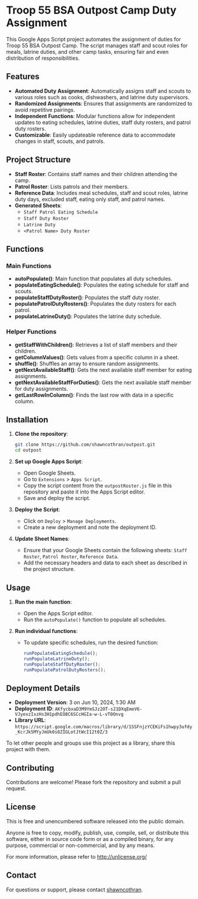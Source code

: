 # Troop 55 BSA Outpost Camp Duty Assignment

This Google Apps Script project automates the assignment of duties for Troop 55 BSA Outpost Camp. The script manages staff and scout roles for meals, latrine duties, and other camp tasks, ensuring fair and even distribution of responsibilities.

## Features

- **Automated Duty Assignment**: Automatically assigns staff and scouts to various roles such as cooks, dishwashers, and latrine duty supervisors.
- **Randomized Assignments**: Ensures that assignments are randomized to avoid repetitive pairings.
- **Independent Functions**: Modular functions allow for independent updates to eating schedules, latrine duties, staff duty rosters, and patrol duty rosters.
- **Customizable**: Easily updateable reference data to accommodate changes in staff, scouts, and patrols.

## Project Structure

- **Staff Roster**: Contains staff names and their children attending the camp.
- **Patrol Roster**: Lists patrols and their members.
- **Reference Data**: Includes meal schedules, staff and scout roles, latrine duty days, excluded staff, eating only staff, and patrol names.
- **Generated Sheets**:
  - `Staff Patrol Eating Schedule`
  - `Staff Duty Roster`
  - `Latrine Duty`
  - `<Patrol Name> Duty Roster`

## Functions

### Main Functions

- **autoPopulate()**: Main function that populates all duty schedules.
- **populateEatingSchedule()**: Populates the eating schedule for staff and scouts.
- **populateStaffDutyRoster()**: Populates the staff duty roster.
- **populatePatrolDutyRosters()**: Populates the duty rosters for each patrol.
- **populateLatrineDuty()**: Populates the latrine duty schedule.

### Helper Functions

- **getStaffWithChildren()**: Retrieves a list of staff members and their children.
- **getColumnValues()**: Gets values from a specific column in a sheet.
- **shuffle()**: Shuffles an array to ensure random assignments.
- **getNextAvailableStaff()**: Gets the next available staff member for eating assignments.
- **getNextAvailableStaffForDuties()**: Gets the next available staff member for duty assignments.
- **getLastRowInColumn()**: Finds the last row with data in a specific column.

## Installation

1. **Clone the repository**:

   ```bash
   git clone https://github.com/shawncothran/outpost.git
   cd outpost
   ```

2. **Set up Google Apps Script**:

   - Open Google Sheets.
   - Go to `Extensions` > `Apps Script`.
   - Copy the script content from the `outpostRoster.js` file in this repository and paste it into the Apps Script editor.
   - Save and deploy the script.

3. **Deploy the Script**:

   - Click on `Deploy` > `Manage Deployments`.
   - Create a new deployment and note the deployment ID.

4. **Update Sheet Names**:
   - Ensure that your Google Sheets contain the following sheets: `Staff Roster`, `Patrol Roster`, `Reference Data`.
   - Add the necessary headers and data to each sheet as described in the project structure.

## Usage

1. **Run the main function**:

   - Open the Apps Script editor.
   - Run the `autoPopulate()` function to populate all schedules.

2. **Run individual functions**:
   - To update specific schedules, run the desired function:
     ```javascript
     runPopulateEatingSchedule();
     runPopulateLatrineDuty();
     runPopulateStaffDutyRoster();
     runPopulatePatrolDutyRosters();
     ```

## Deployment Details

- **Deployment Version**: 3 on Jun 10, 2024, 1:30 AM
- **Deployment ID**: `AKfycbxaD3M9YmSJz2OT-s21DXqEmeV6-VJyexzIxzHs3H1pdhEO8C6SCcHGIa-w-L-vT0Onvg`
- **Library URL**: `https://script.google.com/macros/library/d/1SSFnjzYCEKiFs1hwpy3ufdy_KcrJk5MYyJmUk0s8ZIGLotJtWcI12t0Z/3`

To let other people and groups use this project as a library, share this project with them.

## Contributing

Contributions are welcome! Please fork the repository and submit a pull request.

## License

This is free and unencumbered software released into the public domain.

Anyone is free to copy, modify, publish, use, compile, sell, or distribute this software, either in source code form or as a compiled binary, for any purpose, commercial or non-commercial, and by any means.

For more information, please refer to <http://unlicense.org/>

## Contact

For questions or support, please contact [shawncothran](mailto:asliceofpizza@gmail.com).
